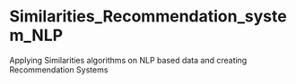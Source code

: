 # Similarities_Recommendation_system_NLP
Applying Similarities algorithms on NLP based data and creating Recommendation Systems
